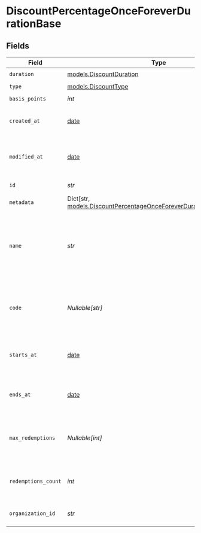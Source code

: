 # DiscountPercentageOnceForeverDurationBase


## Fields

| Field                                                                                                                                 | Type                                                                                                                                  | Required                                                                                                                              | Description                                                                                                                           |
| ------------------------------------------------------------------------------------------------------------------------------------- | ------------------------------------------------------------------------------------------------------------------------------------- | ------------------------------------------------------------------------------------------------------------------------------------- | ------------------------------------------------------------------------------------------------------------------------------------- |
| `duration`                                                                                                                            | [models.DiscountDuration](../models/discountduration.md)                                                                              | :heavy_check_mark:                                                                                                                    | N/A                                                                                                                                   |
| `type`                                                                                                                                | [models.DiscountType](../models/discounttype.md)                                                                                      | :heavy_check_mark:                                                                                                                    | N/A                                                                                                                                   |
| `basis_points`                                                                                                                        | *int*                                                                                                                                 | :heavy_check_mark:                                                                                                                    | N/A                                                                                                                                   |
| `created_at`                                                                                                                          | [date](https://docs.python.org/3/library/datetime.html#date-objects)                                                                  | :heavy_check_mark:                                                                                                                    | Creation timestamp of the object.                                                                                                     |
| `modified_at`                                                                                                                         | [date](https://docs.python.org/3/library/datetime.html#date-objects)                                                                  | :heavy_check_mark:                                                                                                                    | Last modification timestamp of the object.                                                                                            |
| `id`                                                                                                                                  | *str*                                                                                                                                 | :heavy_check_mark:                                                                                                                    | The ID of the object.                                                                                                                 |
| `metadata`                                                                                                                            | Dict[str, [models.DiscountPercentageOnceForeverDurationBaseMetadata](../models/discountpercentageonceforeverdurationbasemetadata.md)] | :heavy_check_mark:                                                                                                                    | N/A                                                                                                                                   |
| `name`                                                                                                                                | *str*                                                                                                                                 | :heavy_check_mark:                                                                                                                    | Name of the discount. Will be displayed to the customer when the discount is applied.                                                 |
| `code`                                                                                                                                | *Nullable[str]*                                                                                                                       | :heavy_check_mark:                                                                                                                    | Code customers can use to apply the discount during checkout.                                                                         |
| `starts_at`                                                                                                                           | [date](https://docs.python.org/3/library/datetime.html#date-objects)                                                                  | :heavy_check_mark:                                                                                                                    | Timestamp after which the discount is redeemable.                                                                                     |
| `ends_at`                                                                                                                             | [date](https://docs.python.org/3/library/datetime.html#date-objects)                                                                  | :heavy_check_mark:                                                                                                                    | Timestamp after which the discount is no longer redeemable.                                                                           |
| `max_redemptions`                                                                                                                     | *Nullable[int]*                                                                                                                       | :heavy_check_mark:                                                                                                                    | Maximum number of times the discount can be redeemed.                                                                                 |
| `redemptions_count`                                                                                                                   | *int*                                                                                                                                 | :heavy_check_mark:                                                                                                                    | Number of times the discount has been redeemed.                                                                                       |
| `organization_id`                                                                                                                     | *str*                                                                                                                                 | :heavy_check_mark:                                                                                                                    | The organization ID.                                                                                                                  |